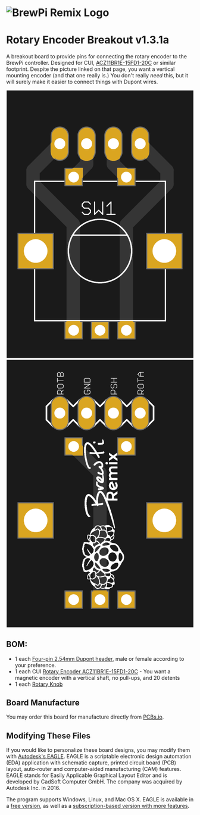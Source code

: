 # ![BrewPi Remix Logo](https://raw.githubusercontent.com/lbussy/brewpi-www-rmx/master/images/brewpi_logo.png)
# Rotary Encoder Breakout v1.3.1a

A breakout board to provide pins for connecting the rotary encoder to the BrewPi controller.  Designed for CUI, [ACZ11BR1E-15FD1-20C](https://www.mouser.com/ProductDetail/490-CZ11BR1E15FD120C) or similar footprint.  Despite the picture linked on that page, you want a vertical mounting encoder (and that one really is.)  You don't really *need* this, but it will surely make it easier to connect things with Dupont wires.

![Board Top](Top.png) ![Board Top](Bottom.png)

## BOM:

  * 1 each [Four-pin 2.54mm Dupont header](https://www.mouser.com/ProductDetail/3M-Electronic-Solutions-Division/2306-6111-TG?qs=%2Fha2pyFadugRJwJpPlsc93EQbgCw2BZBGXZU41%252B3vFuJqgOFSmLjZA%3D%3D), male or female according to your preference.
  * 1 each CUI [Rotary Encoder ACZ11BR1E-15FD1-20C](https://www.mouser.com/ProductDetail/490-CZ11BR1E15FD120C)  - You want a magnetic encoder with a vertical shaft, no pull-ups, and 20 detents
  * 1 each [Rotary Knob](https://www.mouser.com/ProductDetail/450-4763)

## Board Manufacture
You may order this board for manufacture directly from [PCBs.io](https://PCBs.io/share/zkPZ0).

## Modifying These Files
If you would like to personalize these board designs, you may modify them with [Autodesk's EAGLE](https://www.autodesk.com/products/eagle/overview). EAGLE is a scriptable electronic design automation (EDA) application with schematic capture, printed circuit board (PCB) layout, auto-router and computer-aided manufacturing (CAM) features. EAGLE stands for Easily Applicable Graphical Layout Editor and is developed by CadSoft Computer GmbH. The company was acquired by Autodesk Inc. in 2016.  

The program supports Windows, Linux, and Mac OS X.  EAGLE is available in a [free version](https://www.autodesk.com/products/eagle/free-download), as well as a [subscription-based version with more features](https://www.autodesk.com/products/eagle/compare).
